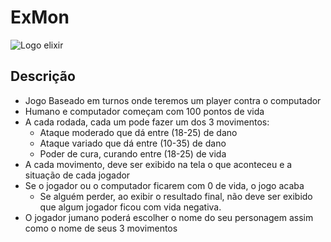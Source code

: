 # ExMon

![Logo elixir](logo.jpg)

## Descrição

- Jogo Baseado em turnos onde teremos um player contra o computador
- Humano e computador começam com 100 pontos de vida
- A cada rodada, cada um pode fazer um dos 3 movimentos:
  -  Ataque moderado que dá entre (18-25) de dano
  -  Ataque variado que dá entre (10-35) de dano
  -  Poder de cura, curando entre (18-25) de vida
- A cada movimento, deve ser exibido na tela o que aconteceu e a situação de cada jogador
- Se o jogador ou o computador ficarem com 0 de vida, o jogo acaba
  - Se alguém perder, ao exibir o resultado final, não deve ser exibido que algum jogador ficou com vida negativa.
- O jogador jumano poderá escolher o nome do seu personagem assim como o nome de seus 3 movimentos